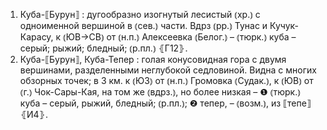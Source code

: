 ---
---

1. Куба-⟦Бурун⟧
: дугообразно изогнутый лесистый ⦅хр.⦆ с одноименной вершиной в ⦅сев.⦆ части. Вдрз ⦅рр.⦆ Тунас и Кучук-Карасу, к ⦅ЮВ→СВ⦆ от ⦅н.п.⦆ Алексеевка ⦅Белог.⦆ – ⦅тюрк.⦆ куба – серый; рыжий; бледный; ⦅р.пл.⦆ ⦃Г12⦄.
2. Куба-⟦Бурун⟧, Куба-Тепер
: голая конусовидная гора с двумя вершинами, разделенными неглубокой седловиной. Видна с многих обзорных точек; в 3 км. к ⦅ЮЗ⦆ от ⦅н.п.⦆ Громовка ⦅Судак.⦆, к ⦅ЮВ⦆ от ⦅г.⦆ Чок-Сары-Кая, на том же ⦅вдрз.⦆, но более низкая – ❶ ⦅тюрк.⦆ куба – серый, рыжий, бледный; ⦅р.пл.⦆; ❷ тепер, – ⦅возм.⦆, из ⟦тепе⟧ ⦃И4⦄.
